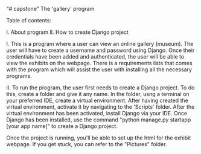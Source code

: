"# capstone" 
The 'gallery' program

Table of contents:

I. About program
II. How to create Django project

I. This is a program where a user can view an online gallery (museum).
The user will have to create a username and password using Django.
Once their credentials have been added and authenticated, the user will
be able to view the exhibits on the webpage.
There is a requirements lists that comes with the program which will assist
the user with installing all the necessary programs.

II. To run the program, the user first needs to create a Django project.
To do this, create a folder and give it any name.
In the folder, usng a terminal on your preferred IDE, create a virtual environment.
After having created the virtual environment, activate it by navigating to
the 'Scripts' folder.
After the virtual environment has been activated, install Django via your IDE.
Once Django has been installed, use the command "python manage.py startapp [your app name]"
to create a Django project.

Once the project is running, you'll be able to set up the html for the exhibit webpage.
If you get stuck, you can refer to the "Pictures" folder.



